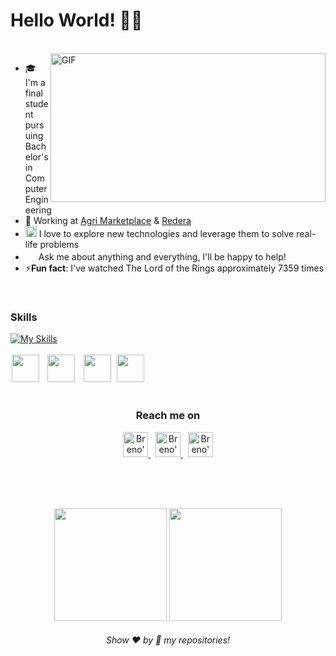 # Hello World! 👋🏻 
</br>
<div style="overflow: hidden;">
    <img align="right" width="440" height="238" alt="GIF" src="https://giffiles.alphacoders.com/610/61072.gif"/>
    <div>
        <ul>
            <li>🎓 I'm a final student pursuing Bachelor's in Computer Engineering</li>
            <li>💼 Working at <a href="https://www.linkedin.com/company/agri-marketplace">Agri Marketplace</a> & <a href="https://www.linkedin.com/company/redera/">Redera</a></li>
            <li><img src="https://github.com/Shiv-sharma-111/Shiv-sharma-111/blob/master/Assets/PC.gif" width="18"> I love to explore new technologies and leverage them to solve real-life problems</li>
            <li><img src="https://github.com/Shiv-sharma-111/Shiv-sharma-111/blob/master/Assets/Rocket.gif" width="17"> Ask me about anything and everything, I'll be happy to help!</li>
            <li>⚡<b>Fun fact</b>: I've watched The Lord of the Rings approximately 7359 times</li>
        </ul>
    </div>
</div>
</br>

### Skills
[![My Skills](https://skillicons.dev/icons?i=cs,dotnet,ruby,python,js,ts,html,css,react,rails,flask,swift,c,docker,postman)](https://github.com/brenonsc)
<br><br>
<img height="44" hspace="2" width="44" src="https://cdn.iconscout.com/icon/free/png-256/free-firebase-3521427-2944871.png"/>
<img height="44" hspace="7" width="44" src="https://cdn.simpleicons.org/microsoftsqlserver/CC2927"/>
<img height="44" hspace="3" width="44" src="https://cdn-icons-png.flaticon.com/512/5968/5968313.png"/>
<img height="44" hspace="2" width="44" src="https://static-00.iconduck.com/assets.00/postgresql-icon-497x512-at6qw0yb.png"/>
<br><br>

<h3 align="center">Reach me on</h3>
<p align="center">
    <a href="https://www.linkedin.com/in/brenonsc" target="_blank">
        <img alt="Breno's LinkedIn" width="40px" src="https://github.com/gauravghongde/social-icons/blob/master/SVG/Color/LinkedIN.svg">
    </a>&nbsp;
    <a href="mailto:brenonsc@gmail.com" target="_blank">
        <img alt="Breno's e-mail" width="40px" src="https://cdn1.iconfinder.com/data/icons/social-messaging-ui-color-shapes-2/128/at-sign-circle-blue-512.png">
    </a>&nbsp;
    <a href="https://api.whatsapp.com/send/?phone=5511953182692" target="_blank">
        <img alt="Breno's WhatsApp" width="40px" src="https://cdn2.iconfinder.com/data/icons/social-messaging-ui-color-shapes-2-free/128/social-whatsapp-circle-512.png">
    </a>
</p>

<br>
<br>
<br>
<p align="center">
<img height="180em" src="https://github-readme-stats.vercel.app/api?username=brenonsc&show_icons=true&theme=tokyonight"/>
<img height="180em" src="https://github-readme-stats.vercel.app/api/top-langs/?username=brenonsc&layout=compact&langs_count=6&theme=tokyonight"/>
</p>

<h6 align="center">Show ❤️ by 🌟 my repositories!</h6>
